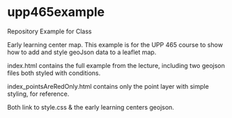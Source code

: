 # upp465example
Repository Example for Class


Early learning center map. This example is for the UPP 465 course to show how to add and style geoJson data to a leaflet map. 

index.html contains the full example from the lecture, including two geojson files both styled with conditions.  

index_pointsAreRedOnly.html contains only the point layer with simple styling, for reference.  

Both link to style.css & the early learning centers geojson.  
